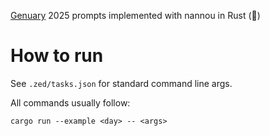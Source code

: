 [Genuary](https://genuary.art/) 2025 prompts implemented with nannou in Rust (🚀)

# How to run

See `.zed/tasks.json` for standard command line args.

All commands usually follow:

```
cargo run --example <day> -- <args>
```

